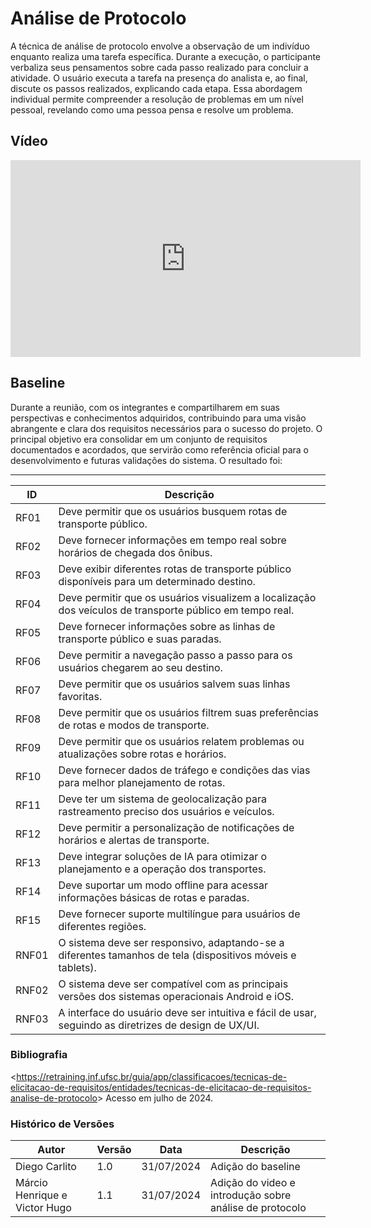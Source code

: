 # Análise de Protocolo 

A técnica de análise de protocolo envolve a observação de um indivíduo enquanto realiza uma tarefa específica. Durante a execução, o participante verbaliza seus pensamentos sobre cada passo realizado para concluir a atividade. O usuário executa a tarefa na presença do analista e, ao final, discute os passos realizados, explicando cada etapa. Essa abordagem individual permite compreender a resolução de problemas em um nível pessoal, revelando como uma pessoa pensa e resolve um problema.

## Vídeo 

<iframe width="560" height="315" src="https://www.youtube.com/embed/FZbESQrpFEQ?si=GeaYq3A5EiJzsZe3" title="YouTube video player" frameborder="0" allow="accelerometer; autoplay; clipboard-write; encrypted-media; gyroscope; picture-in-picture; web-share" referrerpolicy="strict-origin-when-cross-origin" allowfullscreen></iframe>


## Baseline

Durante a reunião, com os integrantes e compartilharem em suas perspectivas e conhecimentos adquiridos, contribuindo para uma visão abrangente e clara dos requisitos necessários para o sucesso do projeto. O principal objetivo era consolidar em um conjunto de requisitos documentados e acordados, que servirão como referência oficial para o desenvolvimento e futuras validações do sistema. O resultado foi:

---

|ID | Descrição|
|---|---|
| RF01|Deve permitir que os usuários busquem rotas de transporte público. |
| RF02|Deve fornecer informações em tempo real sobre horários de chegada dos ônibus. |
| RF03|Deve exibir diferentes rotas de transporte público disponíveis para um determinado destino. |
| RF04|Deve permitir que os usuários visualizem a localização dos veículos de transporte público em tempo real. |
| RF05|Deve fornecer informações sobre as linhas de transporte público e suas paradas. |
| RF06|Deve permitir a navegação passo a passo para os usuários chegarem ao seu destino. |
| RF07|Deve permitir que os usuários salvem suas linhas favoritas. |
| RF08|Deve permitir que os usuários filtrem suas preferências de rotas e modos de transporte. |
| RF09|Deve permitir que os usuários relatem problemas ou atualizações sobre rotas e horários. |
| RF10|Deve fornecer dados de tráfego e condições das vias para melhor planejamento de rotas. |
| RF11|Deve ter um sistema de geolocalização para rastreamento preciso dos usuários e veículos. |
| RF12|Deve permitir a personalização de notificações de horários e alertas de transporte. |
| RF13|Deve integrar soluções de IA para otimizar o planejamento e a operação dos transportes. |
| RF14|Deve suportar um modo offline para acessar informações básicas de rotas e paradas. |
|RF15|Deve fornecer suporte multilíngue para usuários de diferentes regiões.|
|RNF01|O sistema deve ser responsivo, adaptando-se a diferentes tamanhos de tela (dispositivos móveis e tablets).|
|RNF02|O sistema deve ser compatível com as principais versões dos sistemas operacionais Android e iOS.|
| RNF03|  A interface do usuário deve ser intuitiva e fácil de usar, seguindo as diretrizes de design de UX/UI.|

### Bibliografia

<<https://retraining.inf.ufsc.br/guia/app/classificacoes/tecnicas-de-elicitacao-de-requisitos/entidades/tecnicas-de-elicitacao-de-requisitos-analise-de-protocolo>> Acesso em julho de 2024.

### Histórico de Versões

| Autor | Versão | Data| Descrição|
|--|---|---|-----------------|
|Diego Carlito| 1.0| 31/07/2024| Adição do baseline|
|Márcio Henrique e Victor Hugo| 1.1| 31/07/2024| Adição do video e introdução sobre análise de protocolo|